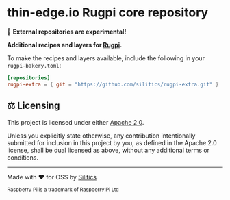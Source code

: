 # thin-edge.io Rugpi core repository

🚧 **External repositories are experimental!**

**Additional recipes and layers for [Rugpi](https://rugpi.io).**

To make the recipes and layers available, include the following in your `rugpi-bakery.toml`:

```toml
[repositories]
rugpi-extra = { git = "https://github.com/silitics/rugpi-extra.git" }
```

## ⚖️ Licensing

This project is licensed under either [Apache 2.0](https://github.com/silitics/rugpi/blob/main/LICENSE-APACHE).

Unless you explicitly state otherwise, any contribution intentionally submitted for inclusion in this project by you, as defined in the Apache 2.0 license, shall be dual licensed as above, without any additional terms or conditions.

---

Made with ❤️ for OSS by [Silitics](https://www.silitics.com)

<sub>Raspberry Pi is a trademark of Raspberry Pi Ltd</sub>